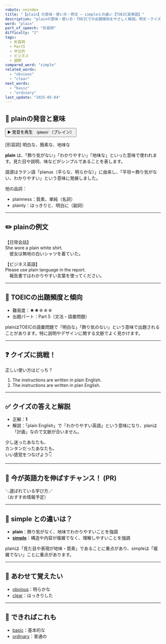 ```yaml
---
robots: noindex
title: "【plain】の意味・使い方・例文 ― simpleとの違い【TOEIC英単語】"
description: "plainの意味・使い方・TOEICでの出題傾向をやさしく解説。例文・クイズ付きでsimpleとの違いもわかりやすく学べます。"
word: "plain"
part_of_speech: "形容詞"
difficulty: "2"
tags:
  - 形容詞
  - Part5
  - 中立的
  - ビジネス
  - 説明
compared_word: "simple"
related_words:
  - "obvious"
  - "clear"
next_words:
  - "basic"
  - "ordinary"
last_update: "2025-05-04"
---
```


## 🔰 plainの発音と意味

<button class="play-audio" onclick="playTTS('plain')">
  <span class="play-audio-main">
    ▶️ 発音を再生　/pleɪn/
  </span>
  <span class="play-audio-sub">
    （プレイン）
  </span>
</button>

[形容詞] 明白な、簡素な、地味な

**plain** は、「飾り気がない」「わかりやすい」「地味な」といった意味で使われます。見た目や説明、味などがシンプルであることを表します。

語源はラテン語「planus（平らな、明らかな）」に由来し、「平坦＝飾り気がない、わかりやすい」という意味に発展しました。

他の品詞：  
- plainness：質素、単純（名詞）
- plainly：はっきりと、明白に（副詞）

---

## ✏️ plainの例文

【日常会話】  
She wore a plain white shirt.  
　彼女は無地の白いシャツを着ていた。

【ビジネス英語】  
Please use plain language in the report.  
　報告書ではわかりやすい言葉を使ってください。

---

## 🎯 TOEICの出題頻度と傾向

- 難易度：★★☆☆☆
- 出題パート：Part 5（文法・語彙問題）

plainはTOEICの語彙問題で「明白な」「飾り気のない」という意味で出題されることがあります。特に説明やデザインに関する文脈でよく見かけます。

---

## ❓ クイズに挑戦！

正しい使い方はどっち？

1. The instructions are written in plain English.  
2. The instructions are written in plan English.

---

## ✅ クイズの答えと解説

- 正解：**1**
- 解説：「plain English」で「わかりやすい英語」という意味になり、planは「計画」なので文脈が合いません。

少し迷ったあなたも、  
カンタンだったあなたも、  
いい感覚をつなげよう👇️

---

## 🚀 今が英語力を伸ばすチャンス！ (PR)

<div class="info-center">
＼選ばれている学び方／<br>  
（おすすめ情報予定）
</div>

---

## 🤔  simple との違いは？

- **plain**：飾り気がなく、地味でわかりやすいことを強調
- **[simple](/word/simple)**：構造や内容が複雑でなく、理解しやすいことを強調

plainは「見た目や表現が地味・質素」であることに重点があり、simpleは「複雑でない」ことに重点があります。

---

## 🧩 あわせて覚えたい

- [obvious](/word/obvious)：明らかな
- [clear](/word/clear)：はっきりした

---

## 📖 できればこれも

- [basic](/word/basic)：基本的な
- [ordinary](/word/ordinary)：普通の

<!-- cvid: aid21_bid31 -->
